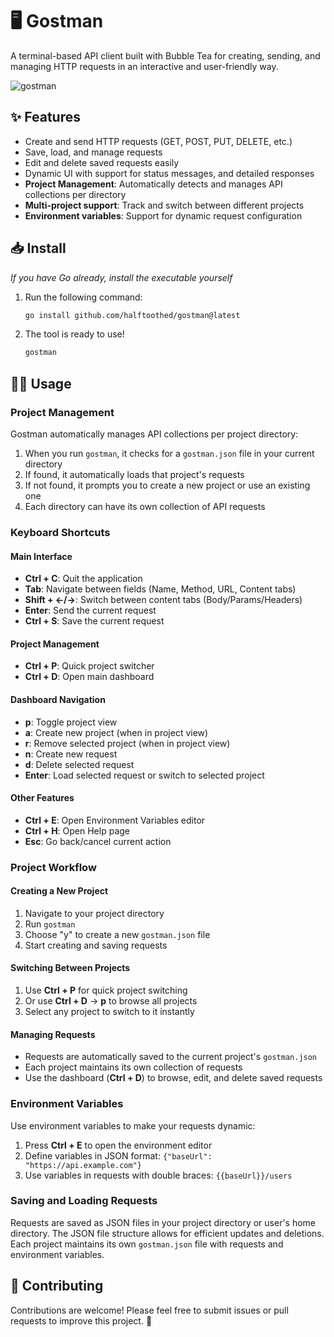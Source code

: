 # 🖥️ Gostman

A terminal-based API client built with Bubble Tea for creating, sending, and managing HTTP requests in an interactive and user-friendly way.

![gostman](https://github.com/user-attachments/assets/65c46e9d-2600-47c9-809f-779b5531f023)

## ✨ Features

- Create and send HTTP requests (GET, POST, PUT, DELETE, etc.)
- Save, load, and manage requests
- Edit and delete saved requests easily
- Dynamic UI with support for status messages, and detailed responses
- **Project Management**: Automatically detects and manages API collections per directory
- **Multi-project support**: Track and switch between different projects
- **Environment variables**: Support for dynamic request configuration

## 📥 Install

_If you have Go already, install the executable yourself_

1. Run the following command:
   ```bash
   go install github.com/halftoothed/gostman@latest
   ```
2. The tool is ready to use!
    ```bash
   gostman
   ```

## 🧑‍💻 Usage 

### Project Management

Gostman automatically manages API collections per project directory:
1. When you run `gostman`, it checks for a `gostman.json` file in your current directory
2. If found, it automatically loads that project's requests
3. If not found, it prompts you to create a new project or use an existing one
4. Each directory can have its own collection of API requests

### Keyboard Shortcuts

#### Main Interface
- **Ctrl + C**: Quit the application
- **Tab**: Navigate between fields (Name, Method, URL, Content tabs)
- **Shift + ←/→**: Switch between content tabs (Body/Params/Headers)
- **Enter**: Send the current request
- **Ctrl + S**: Save the current request

#### Project Management
- **Ctrl + P**: Quick project switcher
- **Ctrl + D**: Open main dashboard

#### Dashboard Navigation
- **p**: Toggle project view
- **a**: Create new project (when in project view)
- **r**: Remove selected project (when in project view)
- **n**: Create new request
- **d**: Delete selected request
- **Enter**: Load selected request or switch to selected project

#### Other Features
- **Ctrl + E**: Open Environment Variables editor
- **Ctrl + H**: Open Help page
- **Esc**: Go back/cancel current action

### Project Workflow

#### Creating a New Project
1. Navigate to your project directory
2. Run `gostman`
3. Choose "y" to create a new `gostman.json` file
4. Start creating and saving requests

#### Switching Between Projects
1. Use **Ctrl + P** for quick project switching
2. Or use **Ctrl + D** → **p** to browse all projects
3. Select any project to switch to it instantly

#### Managing Requests
- Requests are automatically saved to the current project's `gostman.json`
- Each project maintains its own collection of requests
- Use the dashboard (**Ctrl + D**) to browse, edit, and delete saved requests

### Environment Variables

Use environment variables to make your requests dynamic:
1. Press **Ctrl + E** to open the environment editor
2. Define variables in JSON format: `{"baseUrl": "https://api.example.com"}`
3. Use variables in requests with double braces: `{{baseUrl}}/users`

### Saving and Loading Requests 

Requests are saved as JSON files in your project directory or user's home directory. The JSON file structure allows for efficient updates and deletions. Each project maintains its own `gostman.json` file with requests and environment variables.

## 🤝 Contributing

Contributions are welcome! Please feel free to submit issues or pull requests to improve this project. 🙌
